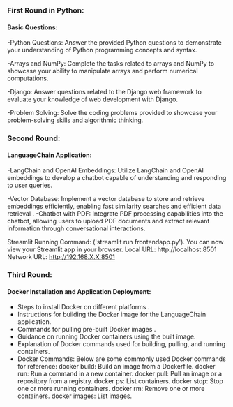 
### First Round in Python:

#### Basic Questions:
-Python Questions: Answer the provided Python questions to demonstrate your understanding of Python programming concepts and syntax.

-Arrays and NumPy: Complete the tasks related to arrays and NumPy to showcase your ability to manipulate arrays and perform numerical computations.

-Django: Answer questions related to the Django web framework to evaluate your knowledge of web development with Django.

-Problem Solving: Solve the coding problems provided to showcase your problem-solving skills and algorithmic thinking.

### Second Round:

#### LanguageChain Application:
-LangChain and OpenAI Embeddings: Utilize LangChain and OpenAI embeddings to develop a chatbot capable of understanding and responding to user queries.

-Vector Database: Implement a vector database to store and retrieve embeddings efficiently, enabling fast similarity searches and efficient data retrieval
.
-Chatbot with PDF: Integrate PDF processing capabilities into the chatbot, allowing users to upload PDF documents and extract relevant information through conversational interactions.

Streamlit Running Command:
('streamlit run frontendapp.py').
You can now view your Streamlit app in your browser.
Local URL: http://localhost:8501
Network URL: http://192.168.X.X:8501



### Third Round:

#### Docker Installation and Application Deployment:
- Steps to install Docker on different platforms .
- Instructions for building the Docker image for the LanguageChain application.
- Commands for pulling pre-built Docker images .
- Guidance on running Docker containers using the built image.
- Explanation of Docker commands used for building, pulling, and running containers.
- Docker Commands:
Below are some commonly used Docker commands for reference:
docker build: Build an image from a Dockerfile.
docker run: Run a command in a new container.
docker pull: Pull an image or a repository from a registry.
docker ps: List containers.
docker stop: Stop one or more running containers.
docker rm: Remove one or more containers.
docker images: List images.

